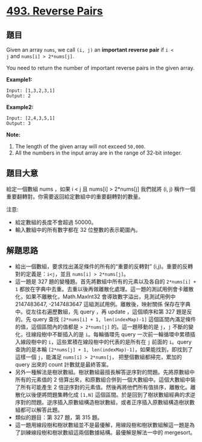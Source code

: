 # [493. Reverse Pairs](https://leetcode.com/problems/reverse-pairs/)


## 題目

Given an array `nums`, we call `(i, j)` an **important reverse pair** if `i < j` and `nums[i] > 2*nums[j]`.

You need to return the number of important reverse pairs in the given array.

**Example1:**

    Input: [1,3,2,3,1]
    Output: 2

**Example2:**

    Input: [2,4,3,5,1]
    Output: 3

**Note:**

1. The length of the given array will not exceed `50,000`.
2. All the numbers in the input array are in the range of 32-bit integer.


## 題目大意

給定一個數組 nums ，如果 i < j 且 nums[i] > 2\*nums[j] 我們就將 (i, j) 稱作一個重要翻轉對。你需要返回給定數組中的重要翻轉對的數量。

注意:

- 給定數組的長度不會超過 50000。
- 輸入數組中的所有數字都在 32 位整數的表示範圍內。


## 解題思路


- 給出一個數組，要求找出滿足條件的所有的“重要的反轉對” (i,j)。重要的反轉對的定義是：`i<j`，並且 `nums[i] > 2*nums[j]`。
- 這一題是 327 題的變種題。首先將數組中所有的元素以及各自的 `2*nums[i] + 1` 都放在字典中去重。去重以後再做離散化處理。這一題的測試用例會卡離散化，如果不離散化，Math.MaxInt32 會導致數字溢出，見測試用例中 2147483647, -2147483647 這組測試用例。離散後，映射關係 保存在字典中。從左往右遍歷數組，先 query ，再 update ，這個順序和第 327 題是反的。先 query 查找 `[2*nums[i] + 1, len(indexMap)-1]` 這個區間內滿足條件的值，這個區間內的值都是 `> 2*nums[j]` 的。這一題移動的是 `j`，`j` 不斷的變化，往線段樹中不斷插入的是 `i`。每輪循環先 query 一次前一輪循環中累積插入線段樹中的 `i`，這些累積在線段樹中的代表的是所有在 `j` 前面的 `i`。query 查詢的是本輪 `[2*nums[j] + 1, len(indexMap)-1]`，如果能找到，即找到了這樣一個 `j`，能滿足 `nums[i] > 2*nums[j`， 把整個數組都掃完，累加的 query 出來的 count 計數就是最終答案。
- 另外一種解法是樹狀數組。樹狀數組最擅長解答逆序對的問題。先將原數組中所有的元素值的 2 倍算出來，和原數組合併到一個大數組中。這個大數組中裝了所有可能產生 2 倍逆序對的元素值。然後再將他們所有值排序，離散化。離散化以後便將問題集轉化成 `[1,N]` 這個區間。於是回到了樹狀數組經典的求逆序對的問題。逆序插入原數組構造樹狀數組，或者正序插入原數組構造樹狀數組都可以解答此題。
- 類似的題目：第 327 題，第 315 題。
- 這一題用線段樹和樹狀數組並不是最優解，用線段樹和樹狀數組解這一題是為了訓練線段樹和樹狀數組這兩個數據結構。最優解是解法一中的 mergesort。
